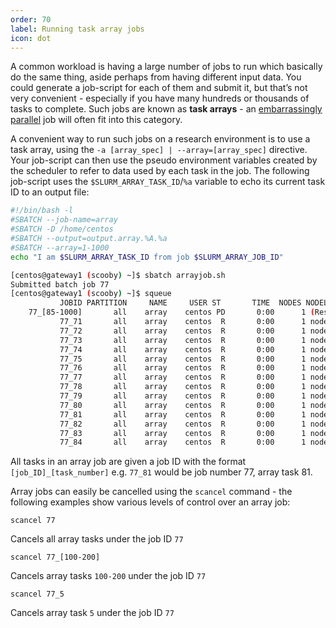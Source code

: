 ```yaml
---
order: 70
label: Running task array jobs
icon: dot
---
```


A common workload is having a large number of jobs to run which basically do the same thing, aside perhaps from having different input data. You could generate a job-script for each of them and submit it, but that’s not very convenient - especially if you have many hundreds or thousands of tasks to complete. Such jobs are known as **task arrays** - an [embarrassingly parallel](https://en.wikipedia.org/wiki/Embarrassingly_parallel) job will often fit into this category.

A convenient way to run such jobs on a research environment is to use a task array, using the `-a [array_spec] | --array=[array_spec]` directive. Your job-script can then use the pseudo environment variables created by the scheduler to refer to data used by each task in the job. The following job-script uses the `$SLURM_ARRAY_TASK_ID`/`%a` variable to echo its current task ID to an output file:

```bash
#!/bin/bash -l
#SBATCH --job-name=array
#SBATCH -D /home/centos
#SBATCH --output=output.array.%A.%a
#SBATCH --array=1-1000
echo "I am $SLURM_ARRAY_TASK_ID from job $SLURM_ARRAY_JOB_ID"
```

```bash
[centos@gateway1 (scooby) ~]$ sbatch arrayjob.sh
Submitted batch job 77
[centos@gateway1 (scooby) ~]$ squeue
           JOBID PARTITION     NAME     USER ST       TIME  NODES NODELIST(REASON)
    77_[85-1000]       all    array    centos PD       0:00      1 (Resources)
           77_71       all    array    centos  R       0:00      1 node03
           77_72       all    array    centos  R       0:00      1 node06
           77_73       all    array    centos  R       0:00      1 node03
           77_74       all    array    centos  R       0:00      1 node06
           77_75       all    array    centos  R       0:00      1 node07
           77_76       all    array    centos  R       0:00      1 node07
           77_77       all    array    centos  R       0:00      1 node05
           77_78       all    array    centos  R       0:00      1 node05
           77_79       all    array    centos  R       0:00      1 node02
           77_80       all    array    centos  R       0:00      1 node04
           77_81       all    array    centos  R       0:00      1 node01
           77_82       all    array    centos  R       0:00      1 node01
           77_83       all    array    centos  R       0:00      1 node02
           77_84       all    array    centos  R       0:00      1 node04
```

All tasks in an array job are given a job ID with the format `[job_ID]_[task_number]` e.g. `77_81` would be job number 77, array task 81.

Array jobs can easily be cancelled using the `scancel` command - the following examples show various levels of control over an array job:

`scancel 77`

   Cancels all array tasks under the job ID `77`

`scancel 77_[100-200]`

   Cancels array tasks `100-200` under the job ID `77`

`scancel 77_5`

   Cancels array task `5` under the job ID `77`


